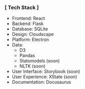### [ Tech Stack ]

- Frontend: React
- Backend: Flask
- Database: SQLite
- Design: Cloudscape
- Platform: Electron
- Data:
  - D3
  - Pandas
  - Statsmodels (soon)
  - NLTK (soon)
- User Interface: Storybook (soon)
- User Experience: XState (soon)
- Documentation: Docusaurus